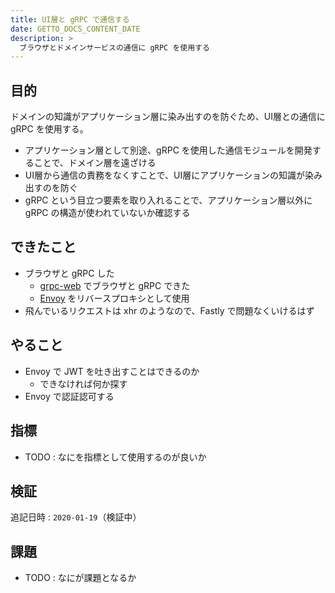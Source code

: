 ```yaml
---
title: UI層と gRPC で通信する
date: GETTO_DOCS_CONTENT_DATE
description: >
  ブラウザとドメインサービスの通信に gRPC を使用する
---
```


## 目的

ドメインの知識がアプリケーション層に染み出すのを防ぐため、UI層との通信に gRPC を使用する。

- アプリケーション層として別途、gRPC を使用した通信モジュールを開発することで、ドメイン層を遠ざける
- UI層から通信の責務をなくすことで、UI層にアプリケーションの知識が染み出すのを防ぐ
- gRPC という目立つ要素を取り入れることで、アプリケーション層以外に gRPC の構造が使われていないか確認する


## できたこと

- ブラウザと gRPC した
  - [grpc-web](https://github.com/grpc/grpc-web) でブラウザと gRPC できた
  - [Envoy](https://www.envoyproxy.io/) をリバースプロキシとして使用
- 飛んでいるリクエストは xhr のようなので、Fastly で問題なくいけるはず


## やること

- Envoy で JWT を吐き出すことはできるのか
  - できなければ何か探す
- Envoy で認証認可する


## 指標

- TODO : なにを指標として使用するのが良いか


## 検証

追記日時 : `2020-01-19`（検証中）


## 課題

- TODO : なにが課題となるか
